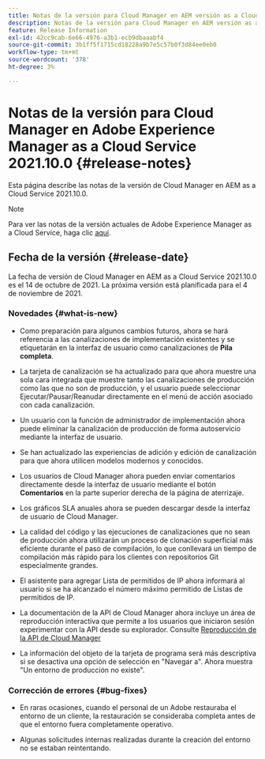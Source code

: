 ```yaml
---
title: Notas de la versión para Cloud Manager en AEM versión as a Cloud Service 2021.10.0
description: Notas de la versión para Cloud Manager en AEM versión as a Cloud Service 2021.10.0
feature: Release Information
exl-id: 42cc9cab-6e66-4976-a3b1-ecb9dbaaabf4
source-git-commit: 3b1ff5f1715cd18228a9b7e5c57b0f3d84ee0eb0
workflow-type: tm+mt
source-wordcount: '378'
ht-degree: 3%

---
```


# Notas de la versión para Cloud Manager en Adobe Experience Manager as a Cloud Service 2021.10.0 {#release-notes}

Esta página describe las notas de la versión de Cloud Manager en AEM as a Cloud Service 2021.10.0.

>[!NOTE]
>Para ver las notas de la versión actuales de Adobe Experience Manager as a Cloud Service, haga clic [aquí](https://experienceleague.adobe.com/docs/experience-manager-cloud-service/release-notes/release-notes/release-notes-current.html?lang=es).

## Fecha de la versión {#release-date}

La fecha de versión de Cloud Manager en AEM as a Cloud Service 2021.10.0 es el 14 de octubre de 2021.
La próxima versión está planificada para el 4 de noviembre de 2021.

### Novedades {#what-is-new}

* Como preparación para algunos cambios futuros, ahora se hará referencia a las canalizaciones de implementación existentes y se etiquetarán en la interfaz de usuario como canalizaciones de **Pila completa**.

* La tarjeta de canalización se ha actualizado para que ahora muestre una sola cara integrada que muestre tanto las canalizaciones de producción como las que no son de producción, y el usuario puede seleccionar Ejecutar/Pausar/Reanudar directamente en el menú de acción asociado con cada canalización.

* Un usuario con la función de administrador de implementación ahora puede eliminar la canalización de producción de forma autoservicio mediante la interfaz de usuario.

* Se han actualizado las experiencias de adición y edición de canalización para que ahora utilicen modelos modernos y conocidos.

* Los usuarios de Cloud Manager ahora pueden enviar comentarios directamente desde la interfaz de usuario mediante el botón **Comentarios** en la parte superior derecha de la página de aterrizaje.

* Los gráficos SLA anuales ahora se pueden descargar desde la interfaz de usuario de Cloud Manager.

* La calidad del código y las ejecuciones de canalizaciones que no sean de producción ahora utilizarán un proceso de clonación superficial más eficiente durante el paso de compilación, lo que conllevará un tiempo de compilación más rápido para los clientes con repositorios Git especialmente grandes.

* El asistente para agregar Lista de permitidos de IP ahora informará al usuario si se ha alcanzado el número máximo permitido de Listas de permitidos de IP.

* La documentación de la API de Cloud Manager ahora incluye un área de reproducción interactiva que permite a los usuarios que iniciaron sesión experimentar con la API desde su explorador. Consulte [Reproducción de la API de Cloud Manager](https://www.adobe.io/experience-cloud/cloud-manager/reference/playground/)

* La información del objeto de la tarjeta de programa será más descriptiva si se desactiva una opción de selección en &quot;Navegar a&quot;. Ahora muestra &quot;Un entorno de producción no existe&quot;.

### Corrección de errores {#bug-fixes}

* En raras ocasiones, cuando el personal de un Adobe restauraba el entorno de un cliente, la restauración se consideraba completa antes de que el entorno fuera completamente operativo.

* Algunas solicitudes internas realizadas durante la creación del entorno no se estaban reintentando.


